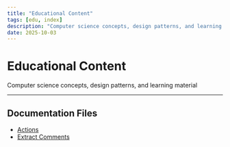 ```yaml
---
title: "Educational Content"
tags: [edu, index]
description: "Computer science concepts, design patterns, and learning material"
date: 2025-10-03
---
```


# Educational Content

Computer science concepts, design patterns, and learning material

---

## Documentation Files

- [Actions](educational/actions)
- [Extract Comments](educational/extract_comments)
